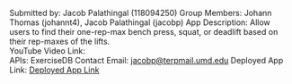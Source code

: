 Submitted by: Jacob Palathingal (118094250)
Group Members: Johann Thomas (johannt4), Jacob Palathingal (jacobp) 
App Description: Allow users to find their one-rep-max bench press, squat, or deadlift based on their rep-maxes of the lifts. <br>
YouTube Video Link: [<br>](https://www.youtube.com/watch?v=fPCOLR-MQFQ)
APIs: ExerciseDB
Contact Email: jacobp@terpmail.umd.edu
Deployed App Link: [Deployed App Link](https://cmsc335-finalproject-1-1fl9.onrender.com)